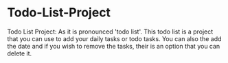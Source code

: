 # Todo-List-Project

Todo List Project: As it is pronounced 'todo list'. 
This todo list is a project that you can use to add your daily tasks or todo tasks.
You can also the add the date and if you wish to remove the tasks, their is an option that you can delete it.
